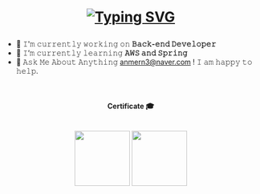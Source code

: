 <h1 align="center">

[![Typing SVG](https://readme-typing-svg.demolab.com?font=Jua&pause=1000&color=30F700&center=true&vCenter=true&width=435&lines=Hi!+I'm+Shin+Jiwoo.+%F0%9F%91%8B)](https://git.io/typing-svg)
</h1>

<!--<img align="right" height="250" width="300" alt="GIF" src=""/>-->


- 🔭 𝙸'𝚖 𝚌𝚞𝚛𝚛𝚎𝚗𝚝𝚕𝚢 𝚠𝚘𝚛𝚔𝚒𝚗𝚐 𝚘𝚗 **𝙱𝚊𝚌𝚔-𝚎𝚗𝚍 𝙳𝚎𝚟𝚎𝚕𝚘𝚙𝚎𝚛**
- 🌱 𝙸’𝚖 𝚌𝚞𝚛𝚛𝚎𝚗𝚝𝚕𝚢 𝚕𝚎𝚊𝚛𝚗𝚒𝚗𝚐 **𝙰𝚆𝚂 𝚊𝚗𝚍 𝚂𝚙𝚛𝚒𝚗𝚐**
- 💬 𝙰𝚜𝚔 𝙼𝚎 𝙰𝚋𝚘𝚞𝚝 𝙰𝚗𝚢𝚝𝚑𝚒𝚗𝚐 <anmern3@naver.com> ! 𝙸 𝚊𝚖 𝚑𝚊𝚙𝚙𝚢 𝚝𝚘 𝚑𝚎𝚕𝚙.

  
<br/>


<div align="center">

#### Certificate :mortar_board:</br></br>
 
<img src="https://user-images.githubusercontent.com/82758364/205468774-9867e969-4009-4e96-8c25-0723dc70b261.png" width="110" height="110"/>
<img src="https://user-images.githubusercontent.com/82758364/232934997-9ae6ca5c-73af-4430-984c-2be47131952e.png" width="110" height="110"/>


<!-- [![Solved.ac Profile](http://mazassumnida.wtf/api/v2/generate_badge?boj=wldn1728)](https://solved.ac/wldn1728/)-->
</div>
